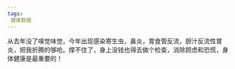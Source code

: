 ```yaml
---
tags:
 健康数据
---
```

从去年没了嗅觉味觉，今年出现感染寄生虫，鼻炎，胃食管反流，胆汁反流性胃炎，把我折腾的够呛。撑不住了，身上没钱也得去做个检查，消除顾虑和恐慌，身体健康是最重要的！

